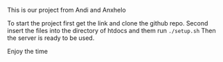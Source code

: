 This is our project from Andi and Anxhelo

To start the project first get the link and clone the github repo.
Second insert the files into the directory of htdocs and them run `./setup.sh`
Then the server is ready to be used.

Enjoy the time 
